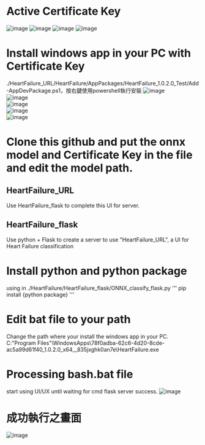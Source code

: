 # Active Certificate Key
![image](https://github.com/sally0427/HeartFailureApp/blob/master/HeartFailure_URL/ReadMe/1.png)
![image](https://github.com/sally0427/HeartFailureApp/blob/master/HeartFailure_URL/ReadMe/2.png)
![image](https://github.com/sally0427/HeartFailureApp/blob/master/HeartFailure_URL/ReadMe/3.png)
![image](https://github.com/sally0427/HeartFailureApp/blob/master/HeartFailure_URL/ReadMe/4.png)

# Install windows app in your PC with Certificate Key
./HeartFailure_URL/HeartFailure/AppPackages/HeartFailure_1.0.2.0_Test/Add-AppDevPackage.ps1，按右鍵使用powershell執行安裝
![image](https://github.com/sally0427/HeartFailureApp/blob/master/HeartFailure_URL/ReadMe/5.png)<br>
![image](https://github.com/sally0427/HeartFailureApp/blob/master/HeartFailure_URL/ReadMe/6.png)<br>
![image](https://github.com/sally0427/HeartFailureApp/blob/master/HeartFailure_URL/ReadMe/7.png)<br>
![image](https://github.com/sally0427/HeartFailureApp/blob/master/HeartFailure_URL/ReadMe/8.png)<br>
![image](https://github.com/sally0427/HeartFailureApp/blob/master/HeartFailure_URL/ReadMe/9.png)<br>

# Clone this github and put the onnx model and Certificate Key in the file and edit the model path.
## HeartFailure_URL
Use HeartFailure_flask to complete this UI for server.
## HeartFailure_flask
Use python + Flask to create a server to use "HeartFailure_URL", a UI for Heart Failure classification

# Install python and python package 
using in ./HeartFailure/HeartFailure_flask/ONNX_classify_flask.py
'''
pip install {python package}
'''

# Edit bat file to your path
Change the path where your install the windows app in your PC.
C:\"Program Files"\WindowsApps\78f0adba-62c6-4d20-8cde-ac5a99d61f40_1.0.2.0_x64__835jxghk0an7e\HeartFailure.exe

# Processing bash.bat file
start using UI/UX until waiting for cmd flask server success.
![image](https://github.com/sally0427/HeartFailureApp/blob/master/HeartFailure_URL/ReadMe/10.png)<br>

# 成功執行之畫面
![image](https://github.com/sally0427/HeartFailureApp/blob/master/HeartFailure_URL/ReadMe/11.png)<br>
